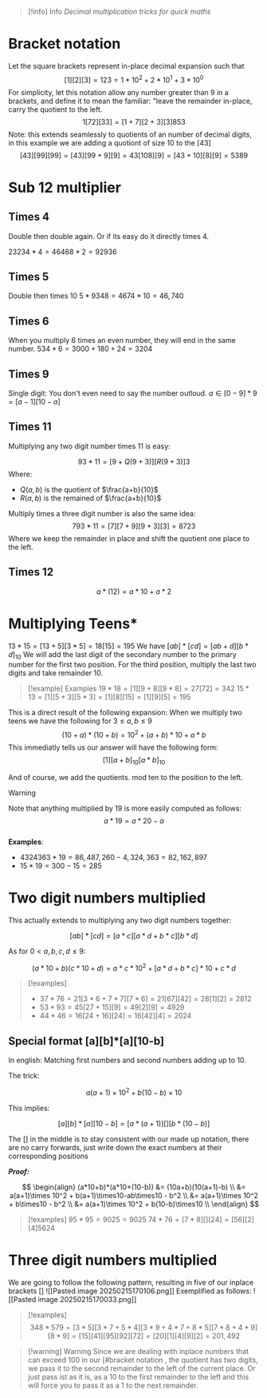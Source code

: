 > [!info] Info
> *Decimal multiplication tricks for quick maths* 

# Bracket notation
Let the square brackets represent in-place decimal expansion such that 
$$[1][2][3] =123 = 1*10^2+ 2*10^1+3*10^0$$
For simplicity, let this notation allow any number greater than 9 in a brackets, and define it to mean the familiar: "leave the remainder in-place, carry the quotient to the left. 
$$1[72][33] = [1+7][2+3][3]853$$
Note: this extends seamlessly to quotients of an number of decimal digits, in this example we are adding a quotiont of size $10$ to the $[43]$
$$[43][99][99] = [43][99+9][9] = 43[108][9]=[43+10][8][9] = 5389$$

# Sub 12 multiplier
## Times 4
Double then double again. Or if its easy do it directly times 4. 

$23234*4 =46468*2= 92936$

## Times 5
Double then times 10
$5*9348 = 4674*10= 46,740$

## Times 6
When you multiply 6 times an even number, they will end in the same number. 
$534*6 = 3000+180+24 = 3204$  

## Times 9
Single digit:
You don't even need to say the number outloud.
$a \in [0-9]*9 = [a-1][10-a]$


## Times 11 
Multiplying any two digit number times 11 is easy:


$$93*11 = [9+Q(9+3)][R(9+3)]3$$ 
Where: 
* $Q(a,b)$ is the quotient of $\frac{a+b}{10}$
* $R(a,b)$ is the remained of $\frac{a+b}{10}$

Multiply times a three digit number is also the same idea: 
$$793*11 = [7][7+9][9+3][3] = 8723$$ Where we keep the remainder in place and shift the quotient one place to the left. 

## Times 12
$$a*(12) = a*10+a*2$$

# Multiplying Teens*
$13*15 = [13+5][3*5] = 18[15]=195$
We have $[ab]*[cd] = [ab+d][b*d]_{10}$
We will add the last digit of the secondary number to the primary number for the first two position. For the third position, multiply the last two digits and take remainder 10. 

>[!example] Examples
> $19*18=[1][9+8][9*8] = 27[72]= 342$
>$15*13 = [1][5+3][5*3]=[1][8][15] = [1][9][5]=195$


This is a direct result of the following expansion: 
When we multiply two teens we have the following for $3 \leq a,b \leq 9$
$$(10+a)*(10+b) = 10^2+(a+b)*10 +a*b$$
This immediatly tells us our answer will have the following form:
$$[1][a+b]_{10}[a*b]_{10}$$

And of course, we add the quotients. mod ten to the position to the left. 

> [!warning]
> Note that anything multiplied by 19 is more easily computed as follows:
> $$a * 19 = a*20-a$$  
> **Examples**:
> * $4324363*19 = 86,487,260 - 4,324,363 = 82,162,897$
> * $15*19= 300-15=285$


# Two digit numbers multiplied
This actually extends to multiplying any two digit numbers together: 

$$[ab]*[cd] = [a*c][a*d+b*c][b*d]$$

As for $0<a,b,c,d \leq 9$:

$$(a*10+b)(c*10+d) = a*c*10^2+[a*d+b*c]*10+c*d$$

>[!examples]
> * $37*76=21[3*6+7*7][7*6]=21[67][42]=28[1][2]=2812$
>* $53*93=45[27+15][9]=49[2][9]=4929$
>* $44* 46=16[24+16][24] = 16[42][4] = 2024$


##  Special format \[a\]\[b\]\*\[a\]\[10-b\]

In english: Matching first numbers and second numbers adding up to 10.

The trick:

$$a(a+1)\times 10^2 + b(10-b)\times10$$

This implies:

$$[a][b]*[a][10-b] = [a*(a+1)][][b * (10-b)]$$

The [] in the middle is to stay consistent with our made up notation, there are no carry forwards, just write down the exact numbers at their corresponding positions

***Proof:***

$$
\begin{align}
(a*10+b)*(a*10+(10-b)) &= (10a+b)(10(a+1)-b) \\
&= a(a+1)\times 10^2 + b(a+1)\times10-ab\times10 - b^2 \\ 
&= a(a+1)\times 10^2 + b\times10 - b^2 \\ 
&= a(a+1)\times 10^2 + b(10-b)\times10 \\ 
\end{align}
$$
> [!examples]
> $95*95 = 9025 = 9025$
> $74*76 = [7*8][][24]= [56][2][4] 5624$


# Three digit numbers multiplied

We are going to follow the following pattern, resulting in five of our inplace brackets \[\]
![[Pasted image 20250215170106.png]]
Exemplified as follows:
![[Pasted image 20250215170033.png]]

>[!examples]
> $$348*579=[3*5][3*7+5*4][3*9+4*7+8*5][7*8+4*9][8*9]= [15][41][95][92][72]=[20][1][4][9][2] = 201,492$$
>

>[!warning] Warning
> Since we are dealing with inplace numbers that can exceed 100 in our [#bracket notation
>, the quotient has two digits, we pass it to the second remainder to the left of the current place. Or just pass ist as it is, as a 10 to the first remainder to the left and this will force you to pass it as a 1 to the next remainder. 
>
